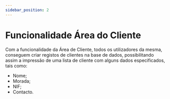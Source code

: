 ```yaml
---
sidebar_position: 2
---
```


# Funcionalidade Área do Cliente

Com a funcionalidade da Área de Cliente, todos os utilizadores da mesma, conseguem criar registos de clientes na base de dados, possibilitando assim a impressão de uma lista de cliente com alguns dados especificados, tais como:

- Nome;
- Morada;
- NIF;
- Contacto.
